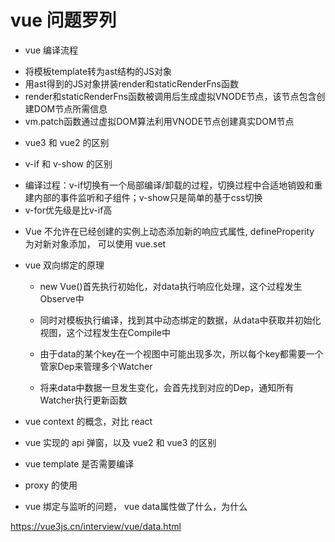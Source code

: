 # vue 问题罗列

- vue 编译流程

* 将模板template转为ast结构的JS对象
* 用ast得到的JS对象拼装render和staticRenderFns函数
* render和staticRenderFns函数被调用后生成虚拟VNODE节点，该节点包含创建DOM节点所需信息
* vm.patch函数通过虚拟DOM算法利用VNODE节点创建真实DOM节点

- vue3 和 vue2 的区别

- v-if 和 v-show 的区别

* 编译过程：v-if切换有一个局部编译/卸载的过程，切换过程中合适地销毁和重建内部的事件监听和子组件；v-show只是简单的基于css切换
* v-for优先级是比v-if高


- Vue 不允许在已经创建的实例上动态添加新的响应式属性, defineProperity 为对新对象添加， 可以使用 vue.set


- vue 双向绑定的原理

	* new Vue()首先执行初始化，对data执行响应化处理，这个过程发生Observe中

	* 同时对模板执行编译，找到其中动态绑定的数据，从data中获取并初始化视图，这个过程发生在Compile中

	* 由于data的某个key在⼀个视图中可能出现多次，所以每个key都需要⼀个管家Dep来管理多个Watcher

	* 将来data中数据⼀旦发生变化，会首先找到对应的Dep，通知所有Watcher执行更新函数



- vue context 的概念，对比 react

- vue 实现的 api 弹窗，以及 vue2 和 vue3 的区别

- vue template 是否需要编译

- proxy 的使用

- vue 绑定与监听的问题， vue data属性做了什么，为什么


https://vue3js.cn/interview/vue/data.html